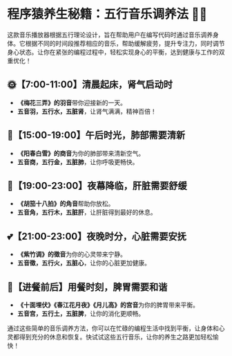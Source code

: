 # 程序猿养生秘籍：五行音乐调养法 🎵✨

这款音乐播放器根据五行理论设计，旨在帮助用户在编写代码时通过音乐调养身体。它根据不同的时间段推荐相应的音乐，帮助缓解疲劳，提升专注力，同时调节身心状态。让你在紧张的编程过程中，轻松实现身心的平衡，达到健康与工作的双重优化！

## 🌞【7:00-11:00】清晨起床，肾气启动时
- **《梅花三弄》的羽音**带你迎接新的一天。
- **五音羽，五行水，五脏肾**，让肾气满满，精神百倍！

## 🍁【15:00-19:00】午后时光，肺部需要清新
- **《阳春白雪》的商音**为你的肺部带来清新空气。
- **五音商，五行金，五脏肺**，让你呼吸更畅快。

## 🌙【19:00-23:00】夜幕降临，肝脏需要舒缓
- **《胡笳十八拍》的角音**帮助你放松。
- **五音角，五行木，五脏肝**，让肝脏得到最好的休息。

## 💕【21:00-23:00】夜晚时分，心脏需要安抚
- **《紫竹调》的徵音**为你的心灵带来宁静。
- **五音徵，五行火，五脏心**，让你的心脏更加健康。

## 🍲【进餐前后】用餐时刻，脾胃需要和谐
- **《十面埋伏》《春江花月夜》《月儿高》的宫音**为你的脾胃带来平衡。
- **五音宫，五行土，五脏脾**，让你的消化更顺畅。

通过这些简单的音乐调养方法，你可以在忙碌的编程生活中找到平衡，让身体和心灵都得到充分的休息和恢复。快试试这些五行音乐，让你的养生之路更加轻松愉快！
